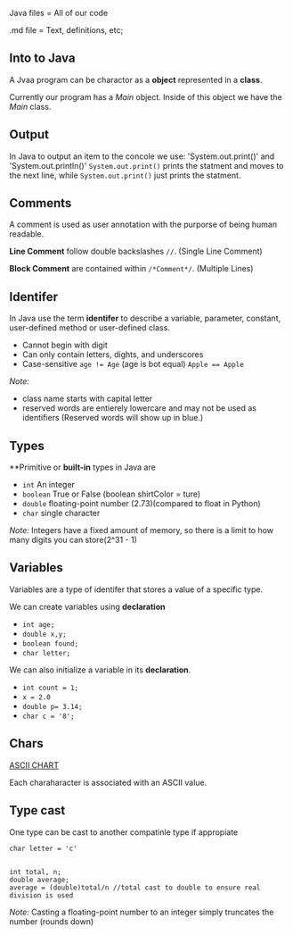 Java files = All of our code

.md file = Text, definitions, etc;
## Into to Java 
A Jvaa program can be charactor as a **object** represented in a **class**.

Currently our program has a *Main* object. Inside of this object we have the *Main* class.

## Output
In Java to output an item to the concole we use: 'System.out.print()' and 'System.out.println()' 
`System.out.print()` prints the statment and moves to the next line, while `System.out.print()` just prints the statment.

## Comments 
A comment is used as user annotation with the purporse of being human readable.

**Line Comment** follow double backslashes `//`. (Single Line Comment)

**Block Comment** are contained within `/*Comment*/`. (Multiple Lines)

## Identifer 

In Java use the term **identifer** to describe a variable, parameter, constant, user-defined method or user-defined class.

- Cannot begin with digit 
- Can only contain letters, dights, and underscores
- Case-sensitive `age != Age` (age is bot equal) `Apple == Apple`

*Note:*

- class name starts with capital letter
- reserved words are entierely lowercare and may not be used as identifiers (Reserved words will show up in blue.)

## Types 
**Primitive or **built-in** types in Java are 

- `int` An integer 
- `boolean` True or False (boolean shirtColor = ture)
- `double` floating-point number (2.73)(compared to float in Python)
- `char` single character

*Note:*  Integers have a fixed amount of memory, so there is a limit to how many digits you can store(2^31 - 1)

## Variables
Variables are a type of identifer that stores a value of a specific type.

We can create variables using **declaration** 
- `int age;`
- `double x,y;`
- `boolean found;`
- `char letter;`

We can also initialize a variable in its **declaration**.
- `int count = 1;`
- `x = 2.0`
- `double p= 3.14;`
- `char c = '8';`

## Chars
[ASCII CHART](https://docs.google.com/document/d/1oubLTqAHmdkadtjbR8xxREG7auvuUqiQ/edit)

Each charaharacter is associated with an ASCII value.

## Type cast 

One type can be cast to another compatinle type if appropiate

`char letter = 'c'`
```

int total, n;
double average;
average = (double)total/n //total cast to double to ensure real division is used
```

*Note:* Casting a floating-point number to an integer simply truncates the number (rounds down)
